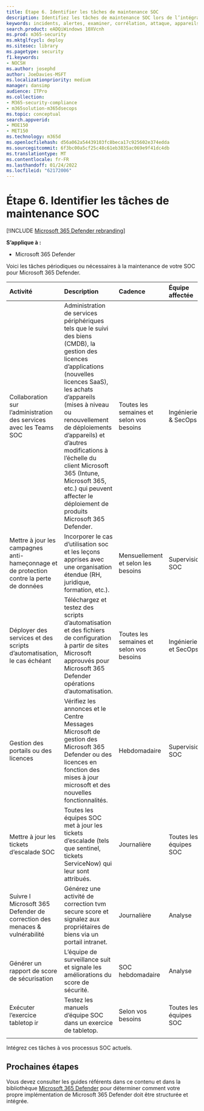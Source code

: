 ```yaml
---
title: Étape 6. Identifier les tâches de maintenance SOC
description: Identifiez les tâches de maintenance SOC lors de l’intégration Microsoft 365 Defender vos opérations de sécurité.
keywords: incidents, alertes, examiner, corrélation, attaque, appareils, utilisateurs, identités, identité, boîte aux lettres, e-mail, 365, microsoft, m365, réponse aux incidents, cyber-attaque, secops, opérations de sécurité, soc
search.product: eADQiWindows 10XVcnh
ms.prod: m365-security
ms.mktglfcycl: deploy
ms.sitesec: library
ms.pagetype: security
f1.keywords:
- NOCSH
ms.author: josephd
author: JoeDavies-MSFT
ms.localizationpriority: medium
manager: dansimp
audience: ITPro
ms.collection:
- M365-security-compliance
- m365solution-m365dsecops
ms.topic: conceptual
search.appverid:
- MOE150
- MET150
ms.technology: m365d
ms.openlocfilehash: d56a062a54439103fc8beca17c925602e374edda
ms.sourcegitcommit: 6f3bc00a5cf25c48c61eb3835ac069e9f41dc4db
ms.translationtype: MT
ms.contentlocale: fr-FR
ms.lasthandoff: 01/24/2022
ms.locfileid: "62172006"
---
```

# <a name="step-6-identify-soc-maintenance-tasks"></a>Étape 6. Identifier les tâches de maintenance SOC

[!INCLUDE [Microsoft 365 Defender rebranding](../includes/microsoft-defender.md)]

**S’applique à :**
- Microsoft 365 Defender

Voici les tâches périodiques ou nécessaires à la maintenance de votre SOC pour Microsoft 365 Defender.

| Activité  | Description | Cadence | Équipe affectée |
|:-------|:-----|:-------|:-------|
| Collaboration sur l’administration des services avec les Teams SOC   | Administration de services périphériques tels que le suivi des biens (CMDB), la gestion des licences d’applications (nouvelles licences SaaS), les achats d’appareils (mises à niveau ou renouvellement de déploiements d’appareils) et d’autres modifications à l’échelle du client Microsoft 365 (Intune, Microsoft 365, etc.) qui peuvent affecter le déploiement de produits Microsoft 365 Defender. | Toutes les semaines et selon vos besoins   | Ingénierie & SecOps | 
| Mettre à jour les campagnes anti-hameçonnage et de protection contre la perte de données | Incorporer le cas d’utilisation soc et les leçons apprises avec une organisation étendue (RH, juridique, formation, etc.).  | Mensuellement et selon les besoins | Supervision SOC |
| Déployer des services et des scripts d’automatisation, le cas échéant | Téléchargez et testez des scripts d’automatisation et des fichiers de configuration à partir de sites Microsoft approuvés pour Microsoft 365 Defender opérations d’automatisation. | Toutes les semaines et selon vos besoins | Ingénierie et SecOps | 
| Gestion des portails ou des licences | Vérifiez les annonces et le Centre Messages Microsoft de gestion des Microsoft 365 Defender ou des licences en fonction des mises à jour microsoft et des nouvelles fonctionnalités. | Hebdomadaire | Supervision SOC| 
| Mettre à jour les tickets d’escalade SOC | Toutes les équipes SOC met à jour les tickets d’escalade (tels que sentinel, tickets ServiceNow) qui leur sont attribués. | Journalière | Toutes les équipes SOC | 
| Suivre l Microsoft 365 Defender de correction des menaces & vulnérabilité | Générez une activité de correction tvm secure score et signalez aux propriétaires de biens via un portail intranet. | Journalière | Analyse | 
| Générer un rapport de score de sécurisation | L’équipe de surveillance suit et signale les améliorations du score de sécurité. | SOC hebdomadaire | Analyse | 
| Exécuter l’exercice tabletop ir | Testez les manuels d’équipe SOC dans un exercice de tabletop. | Selon vos besoins | Toutes les équipes SOC | 
|||||

Intégrez ces tâches à vos processus SOC actuels.

## <a name="next-steps"></a>Prochaines étapes

Vous devez consulter les guides référents dans ce contenu et dans la bibliothèque [Microsoft 365 Defender](/microsoft-365/security/defender) pour déterminer comment votre propre implémentation de Microsoft 365 Defender doit être structurée et intégrée.
